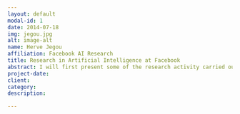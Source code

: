 ```yaml
---
layout: default
modal-id: 1
date: 2014-07-18
img: jegou.jpg
alt: image-alt
name: Herve Jegou
affiliation: Facebook AI Research
title: Research in Artificial Intelligence at Facebook
abstract: I will first present some of the research activity carried out at the Artificial Intelligence laboratory of Facebook, namely FAIR. Our research covers very different topics, such as computer vision, natural language processing, reasoning, optimization and large-scale processing. I will then present a specific work on similarity search, namely Polysemous codes (joint work with Matthijs Douze and Florent Perronnin). It addresses the problem of efficiently searching in a billion-sized collections of high-dimensional vectors, representing for instance images. I will conclude by a discussion comparing my experience of research in academia and at Facebook.
project-date:
client:
category:
description:

---
```

